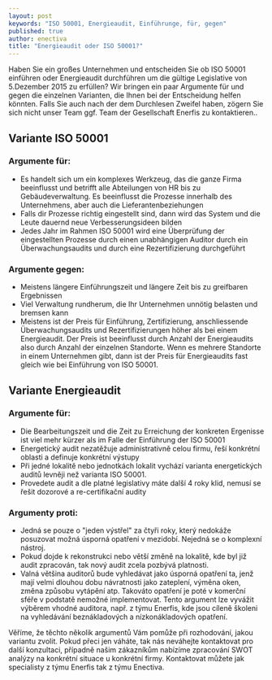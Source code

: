 ```yaml
---
layout: post
keywords: "ISO 50001, Energieaudit, Einführunge, für, gegen"
published: true
author: enectiva
title: "Energieaudit oder ISO 50001?"
---
```




Haben Sie ein großes Unternehmen und entscheiden Sie ob ISO 50001 einführen oder Energieaudit durchführen um die gültige Legislative von 5.Dezember 2015 zu erfüllen? Wir bringen ein paar Argumente für und gegen die einzelnen Varianten, die Ihnen bei der Entscheidung helfen könnten. Falls Sie auch nach der dem Durchlesen Zweifel haben, zögern Sie sich nicht unser Team ggf. Team der Gesellschaft Enerfis zu kontaktieren..

## Variante ISO 50001
### Argumente für:
- Es handelt sich um ein komplexes Werkzeug, das die ganze Firma beeinflusst und betrifft alle Abteilungen von HR bis zu Gebäudeverwaltung. Es beeinflusst die Prozesse innerhalb des Unternehmens, aber auch die Lieferantenbeziehungen
- Falls dir Prozesse richtig eingestellt sind, dann wird das System und die Leute dauernd neue Verbesserungsideen bilden
- Jedes Jahr im Rahmen ISO 50001 wird eine Überprüfung der eingestellten Prozesse durch einen unabhängigen Auditor durch ein Überwachungsaudits und durch eine Rezertifizierung durchgeführt

### Argumente gegen:
- Meistens längere Einführungszeit und längere Zeit bis zu greifbaren Ergebnissen 
- Viel Verwaltung rundherum, die Ihr Unternehmen unnötig belasten und bremsen kann
- Meistens ist der Preis für Einführung, Zertifizierung, anschliessende Überwachungsaudits und Rezertifizierungen höher als bei einem Energieaudit. Der Preis ist beeinflusst durch Anzahl der Energieaudits also durch Anzahl der einzelnen Standorte. Wenn es mehrere Standorte in einem Unternehmen gibt, dann ist der Preis für Energieaudits fast gleich wie bei Einführung von ISO 50001.

## Variante Energieaudit
### Argumente für:
- Die Bearbeitungszeit und die Zeit zu Erreichung der konkreten Ergenisse ist viel mehr kürzer als im Falle der Einführung der ISO 50001
- Energetický audit nezatěžuje administrativně celou firmu, řeší konkrétní oblasti a definuje konkrétní výstupy 
- Při jedné lokalitě nebo jednotkách lokalit vychází varianta energetických auditů levněji než varianta ISO 50001.
- Provedete audit a dle platné legislativy máte další 4 roky klid, nemusí se řešit dozorové a re-certifikační audity

### Argumenty proti:
- Jedná se pouze o "jeden výstřel" za čtyři roky, který nedokáže posuzovat možná úsporná opatření v mezidobí. Nejedná se o komplexní nástroj.
- Pokud dojde k rekonstrukci nebo větší změně na lokalitě, kde byl již audit zpracován, tak nový audit zcela pozbývá platnosti.
- Valná většina auditorů bude vyhledávat jako úsporná opatření ta, jenž mají velmi dlouhou dobu návratnosti jako zateplení, výměna oken, změna způsobu vytápění atp. Takováto opatření je poté v komerční sféře v podstatě nemožné implementovat. Tento argument lze vyvážit výběrem vhodné auditora, např. z týmu Enerfis, kde jsou cíleně školeni na vyhledávání beznákladových a nízkonákladových opatření.

Věříme, že těchto několik argumentů Vám pomůže při rozhodování, jakou variantu zvolit. Pokud přeci jen váháte, tak nás neváhejte kontaktovat pro další konzultaci, případně našim zákazníkům nabízíme zpracování SWOT analýzy na konkrétní situace u konkrétní firmy. Kontaktovat můžete jak specialisty z týmu Enerfis tak z týmu Enectiva.
